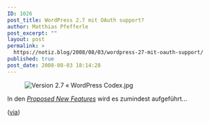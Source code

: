 ```yaml
---
ID: 1026
post_title: WordPress 2.7 mit OAuth support?
author: Matthias Pfefferle
post_excerpt: ""
layout: post
permalink: >
  https://notiz.blog/2008/08/03/wordpress-27-mit-oauth-support/
published: true
post_date: 2008-08-03 18:14:28
---
```

<!-- wp:image {"align":"center"} -->
<figure class="wp-block-image aligncenter"><img src="https://notiz.blog/wp-content/uploads/2008/08/version-27-wordpress-codex.jpg" alt="Version 2.7 « WordPress Codex.jpg" /></figure>
<!-- /wp:image -->

<!-- wp:paragraph -->
<p>In den <a href="http://codex.wordpress.org/Version_2.7"><em>Proposed New Features</em></a> wird es zumindest aufgeführt...</p>
<!-- /wp:paragraph -->

<!-- wp:paragraph -->
<p>(<a href="http://blog.oauth.net/2008/08/02/oauth-coming-to-wordpress-27/">via</a>)</p>
<!-- /wp:paragraph -->